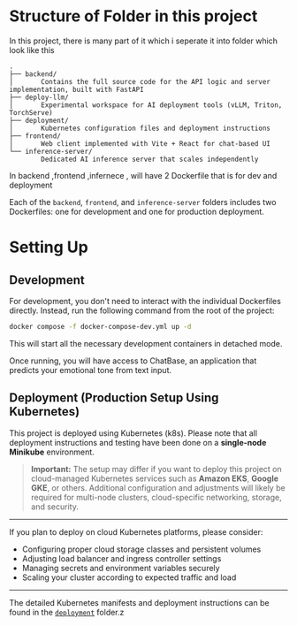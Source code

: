 # Structure of Folder in this project
In this project, there is many part of it which i seperate it into folder which look like this

```
.
├── backend/
│       Contains the full source code for the API logic and server implementation, built with FastAPI
├── deploy-llm/
│       Experimental workspace for AI deployment tools (vLLM, Triton, TorchServe)
├── deployment/
│       Kubernetes configuration files and deployment instructions
├── frontend/
│       Web client implemented with Vite + React for chat-based UI
└── inference-server/
        Dedicated AI inference server that scales independently
```

In backend ,frontend ,infernece , will have 2 Dockerfile that is for dev and deployment


Each of the `backend`, `frontend`, and `inference-server` folders includes two Dockerfiles: one for development and one for production deployment.


# Setting Up

## Development
For development, you don't need to interact with the individual Dockerfiles directly. Instead, run the following command from the root of the project:

```bash
docker compose -f docker-compose-dev.yml up -d
```
This will start all the necessary development containers in detached mode.

Once running, you will have access to ChatBase, an application that predicts your emotional tone from text input.

## Deployment (Production Setup Using Kubernetes)

This project is deployed using Kubernetes (k8s). Please note that all deployment instructions and testing have been done on a **single-node Minikube** environment.

> **Important:** The setup may differ if you want to deploy this project on cloud-managed Kubernetes services such as **Amazon EKS**, **Google GKE**, or others. Additional configuration and adjustments will likely be required for multi-node clusters, cloud-specific networking, storage, and security.

---

If you plan to deploy on cloud Kubernetes platforms, please consider:

- Configuring proper cloud storage classes and persistent volumes
- Adjusting load balancer and ingress controller settings
- Managing secrets and environment variables securely
- Scaling your cluster according to expected traffic and load

---

The detailed Kubernetes manifests and deployment instructions can be found in the [`deployment`](./deployment) folder.z